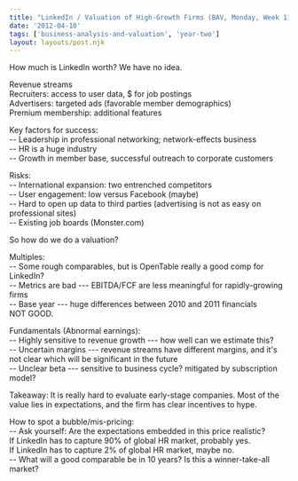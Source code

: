 ```yaml
---
title: "LinkedIn / Valuation of High-Growth Firms (BAV, Monday, Week 11)"
date: '2012-04-10'
tags: ['business-analysis-and-valuation', 'year-two']
layout: layouts/post.njk
---
```


How much is LinkedIn worth? We have no idea.

Revenue streams\
Recruiters: access to user data, $ for job postings\
Advertisers: targeted ads (favorable member demographics)\
Premium membership: additional features

Key factors for success:\
-- Leadership in professional networking; network-effects business\
-- HR is a huge industry\
-- Growth in member base, successful outreach to corporate customers

Risks:\
-- International expansion: two entrenched competitors\
-- User engagement: low versus Facebook (maybe)\
-- Hard to open up data to third parties (advertising is not as easy on professional sites)\
-- Existing job boards (Monster.com)

So how do we do a valuation?

Multiples:\
-- Some rough comparables, but is OpenTable really a good comp for LinkedIn?\
-- Metrics are bad --- EBITDA/FCF are less meaningful for rapidly-growing firms\
-- Base year --- huge differences between 2010 and 2011 financials\
NOT GOOD.

Fundamentals (Abnormal earnings):\
-- Highly sensitive to revenue growth --- how well can we estimate this?\
-- Uncertain margins --- revenue streams have different margins, and it's not clear which will be significant in the future\
-- Unclear beta --- sensitive to business cycle? mitigated by subscription model?

Takeaway: It is really hard to evaluate early-stage companies. Most of the value lies in expectations, and the firm has clear incentives to hype.

How to spot a bubble/mis-pricing:\
-- Ask yourself: Are the expectations embedded in this price realistic?\
If LinkedIn has to capture 90% of global HR market, probably yes.\
If LinkedIn has to capture 2% of global HR market, maybe no.\
-- What will a good comparable be in 10 years? Is this a winner-take-all market?
